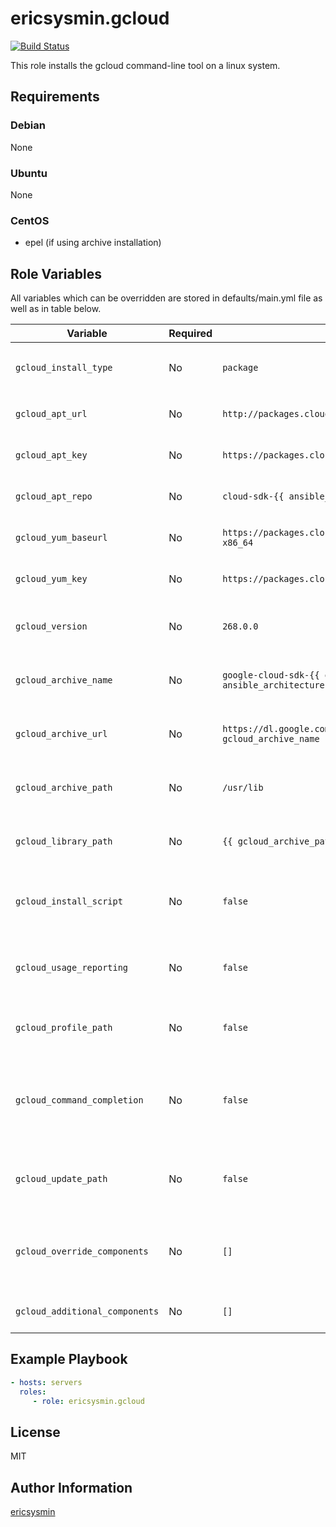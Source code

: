 # ericsysmin.gcloud

[![Build Status](https://travis-ci.com/ericsysmin/ansible-role-gcloud.svg?branch=master)](https://travis-ci.com/ericsysmin/ansible-role-gcloud)

This role installs the gcloud command-line tool on a linux system.

## Requirements

### Debian

None

### Ubuntu

None

### CentOS

-   epel (if using archive installation)

## Role Variables

All variables which can be overridden are stored in defaults/main.yml file as well as in table below.

| Variable                       | Required | Default                                                                                | Comments                                                   |
| ------------------------------ | -------- | -------------------------------------------------------------------------------------- | ---------------------------------------------------------- |
| `gcloud_install_type`          | No       | `package`                                                                              | Type of install `package` or `archive`                     |
| `gcloud_apt_url`               | No       | `http://packages.cloud.google.com/apt`                                                 | URL of the APT Repository                                  |
| `gcloud_apt_key`               | No       | `https://packages.cloud.google.com/apt/doc/apt-key.gpg`                                | GPG Key for the APT Repository                             |
| `gcloud_apt_repo`              | No       | `cloud-sdk-{{ ansible_distribution_release }}`                                         | Name of the APT Repository                                 |
| `gcloud_yum_baseurl`           | No       | `https://packages.cloud.google.com/yum/repos/cloud-sdk-el7-x86_64`                     | URL of the YUM Repository                                  |
| `gcloud_yum_key`               | No       | `https://packages.cloud.google.com/yum/doc/yum-key.gpg`                                | GPG Key for the YUM Repository                             |
| `gcloud_version`               | No       | `268.0.0`                                                                              | Version of google-cloud-sdk to install                     |
| `gcloud_archive_name`          | No       | `google-cloud-sdk-{{ gcloud_version }}-linux-{{ ansible_architecture }}.tar.gz`        | Full length name of gcloud archive                         |
| `gcloud_archive_url`           | No       | `https://dl.google.com/dl/cloudsdk/channels/rapid/downloads/{{ gcloud_archive_name }}` | URL to download the gcloud archive                         |
| `gcloud_archive_path`          | No       | `/usr/lib`                                                                             | Where should we unpack the archive                         |
| `gcloud_library_path`          | No       | `{{ gcloud_archive_path }}/google-cloud-sdk`                                           | Path of the library after archive unpack                   |
| `gcloud_install_script`        | No       | `false`                                                                                | Boolean: Execute install.sh from archive                   |
| `gcloud_usage_reporting`       | No       | `false`                                                                                | Boolean: Disable anonymous usage reporting.                |
| `gcloud_profile_path`          | No       | `false`                                                                                | Profile to update with PATH and completion.                |
| `gcloud_command_completion`    | No       | `false`                                                                                | Boolean: Add a line for command completion in the profile  |
| `gcloud_update_path`           | No       | `false`                                                                                | Boolean: Add a line for path updating in the profile       |
| `gcloud_override_components`   | No       | `[]`                                                                                   | Override the components that would be installed by default |
| `gcloud_additional_components` | No       | `[]`                                                                                   | Additional components to installed                         |

## Example Playbook

```yaml
- hosts: servers
  roles:
     - role: ericsysmin.gcloud
```

## License

MIT

## Author Information

[ericsysmin](https://ericsysmin.com)
